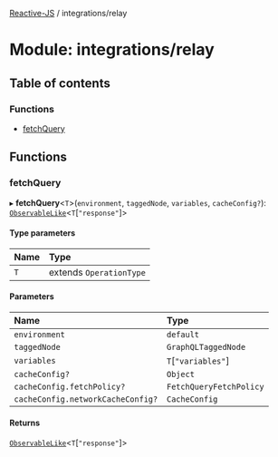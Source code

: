 [Reactive-JS](../README.md) / integrations/relay

# Module: integrations/relay

## Table of contents

### Functions

- [fetchQuery](integrations_relay.md#fetchquery)

## Functions

### fetchQuery

▸ **fetchQuery**<`T`\>(`environment`, `taggedNode`, `variables`, `cacheConfig?`): [`ObservableLike`](../interfaces/rx.ObservableLike.md)<`T`[``"response"``]\>

#### Type parameters

| Name | Type |
| :------ | :------ |
| `T` | extends `OperationType` |

#### Parameters

| Name | Type |
| :------ | :------ |
| `environment` | `default` |
| `taggedNode` | `GraphQLTaggedNode` |
| `variables` | `T`[``"variables"``] |
| `cacheConfig?` | `Object` |
| `cacheConfig.fetchPolicy?` | `FetchQueryFetchPolicy` |
| `cacheConfig.networkCacheConfig?` | `CacheConfig` |

#### Returns

[`ObservableLike`](../interfaces/rx.ObservableLike.md)<`T`[``"response"``]\>

